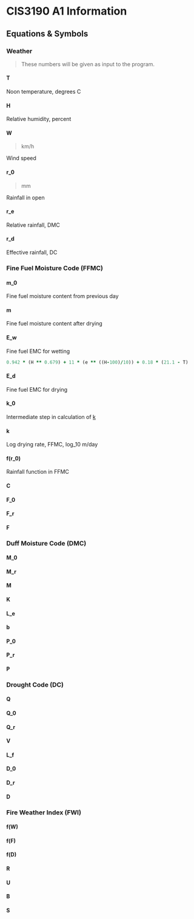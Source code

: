# CIS3190 A1 Information

## Equations & Symbols

### Weather

>These numbers will be given as input to the program.

#### T

Noon temperature, degrees C

#### H

Relative humidity, percent

#### W

>km/h

Wind speed

#### r_0

>mm

Rainfall in open

#### r_e

Relative rainfall, DMC

#### r_d

Effective rainfall, DC

### Fine Fuel Moisture Code (FFMC)

#### m_0

Fine fuel moisture content from previous day

#### m

Fine fuel moisture content after drying

#### E_w

Fine fuel EMC for wetting

```fortran
0.942 * (H ** 0.679) + 11 * (e ** ((H-100)/10)) + 0.18 * (21.1 - T) 
```

#### E_d

Fine fuel EMC for drying

#### k_0

Intermediate step in calculation of [k](#k)

#### k

Log drying rate, FFMC, log_10 m/day

#### f(r_0)

Rainfall function in FFMC

#### C
#### F_0
#### F_r
#### F

### Duff Moisture Code (DMC)

#### M_0
#### M_r
#### M
#### K
#### L_e
#### b
#### P_0
#### P_r
#### P

### Drought Code (DC)

#### Q
#### Q_0
#### Q_r
#### V
#### L_f
#### D_0
#### D_r
#### D

### Fire Weather Index (FWI)

#### f(W)
#### f(F)
#### f(D)
#### R
#### U
#### B
#### S
